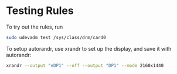 # Testing Rules

To try out the rules, run

```sh
sudo udevadm test /sys/class/drm/card0
```

To setup autorandr, use xrandr to set up the display, and save it with autorandr:
```sh
xrandr --output "eDP1" --off --output "DP1" --mode 2160x1440
```
